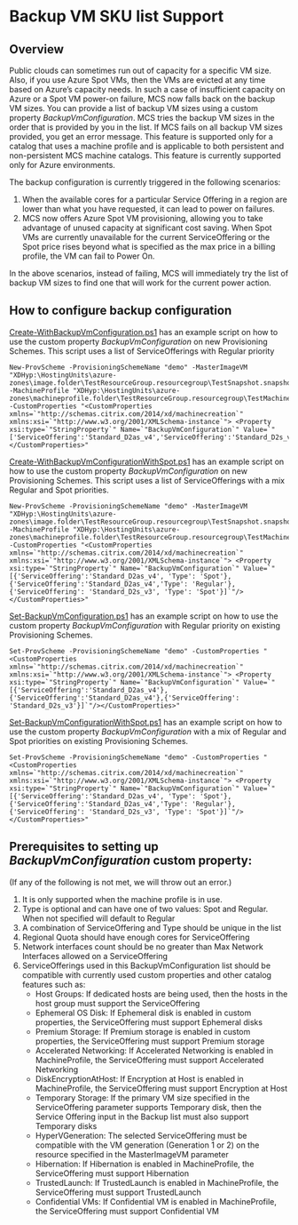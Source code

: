 # Backup VM SKU list Support
## Overview
Public clouds can sometimes run out of capacity for a specific VM size. Also, if you use Azure Spot VMs, then the VMs are evicted at any time based on Azure’s capacity needs. In such a case of insufficient capacity on Azure or a Spot VM power-on failure, MCS now falls back on the backup VM sizes. You can provide a list of backup VM sizes using a custom property _BackupVmConfiguration_. MCS tries the backup VM sizes in the order that is provided by you in the list. If MCS fails on all backup VM sizes provided, you get an error message. This feature is supported only for a catalog that uses a machine profile and is applicable to both persistent and non-persistent MCS machine catalogs. This feature is currently supported only for Azure environments. 

The backup configuration is currently triggered in the following scenarios:
1. When the available cores for a particular Service Offering in a region are lower than what you have requested, it can lead to power on failures.
2. MCS now offers Azure Spot VM provisioning, allowing you to take advantage of unused capacity at significant cost saving. When Spot VMs are currently unavailable for the current ServiceOffering or the Spot price rises beyond what is specified as the max price in a billing profile, the VM can fail to Power On.

In the above scenarios, instead of failing, MCS will immediately try the list of backup VM sizes to find one that will work for the current power action.

## How to configure backup configuration
[Create-WithBackupVmConfiguration.ps1](Create-WithBackupVmConfiguration.ps1) has an example script on how to use the custom property _BackupVmConfiguration_ on new Provisioning Schemes. This script uses a list of ServiceOfferings with Regular priority
```
New-ProvScheme -ProvisioningSchemeName "demo" -MasterImageVM "XDHyp:\HostingUnits\azure-zones\image.folder\TestResourceGroup.resourcegroup\TestSnapshot.snapshot" -MachineProfile "XDHyp:\HostingUnits\azure-zones\machineprofile.folder\TestResourceGroup.resourcegroup\TestMachineProfileVM.vm" -CustomProperties "<CustomProperties xmlns=`"http://schemas.citrix.com/2014/xd/machinecreation`" xmlns:xsi=`"http://www.w3.org/2001/XMLSchema-instance`"> <Property xsi:type=`"StringProperty`" Name=`"BackupVmConfiguration`" Value=`"['ServiceOffering':'Standard_D2as_v4','ServiceOffering':'Standard_D2s_v3']`"/></CustomProperties>"
```

[Create-WithBackupVmConfigurationWithSpot.ps1](Create-WithBackupVmConfigurationWithSpot.ps1) has an example script on how to use the custom property _BackupVmConfiguration_ on new Provisioning Schemes. This script uses a list of ServiceOfferings with a mix Regular and Spot priorities.
```
New-ProvScheme -ProvisioningSchemeName "demo" -MasterImageVM "XDHyp:\HostingUnits\azure-zones\image.folder\TestResourceGroup.resourcegroup\TestSnapshot.snapshot" -MachineProfile "XDHyp:\HostingUnits\azure-zones\machineprofile.folder\TestResourceGroup.resourcegroup\TestMachineProfileVM.vm" -CustomProperties "<CustomProperties xmlns=`"http://schemas.citrix.com/2014/xd/machinecreation`" xmlns:xsi=`"http://www.w3.org/2001/XMLSchema-instance`"> <Property xsi:type=`"StringProperty`" Name=`"BackupVmConfiguration`" Value=`"[{'ServiceOffering':'Standard_D2as_v4', 'Type': 'Spot'}, {'ServiceOffering':'Standard_D2as_v4','Type': 'Regular'},{'ServiceOffering': 'Standard_D2s_v3', 'Type': 'Spot'}]`"/></CustomProperties>"
```

[Set-BackupVmConfiguration.ps1](Set-BackupVmConfiguration.ps1) has an example script on how to use the custom property _BackupVmConfiguration_ with Regular priority on existing Provisioning Schemes.
```
Set-ProvScheme -ProvisioningSchemeName "demo" -CustomProperties "<CustomProperties xmlns=`"http://schemas.citrix.com/2014/xd/machinecreation`" xmlns:xsi=`"http://www.w3.org/2001/XMLSchema-instance`"> <Property xsi:type=`"StringProperty`" Name=`"BackupVmConfiguration`" Value=`"[{'ServiceOffering':'Standard_D2as_v4'}, {'ServiceOffering':'Standard_D2as_v4'},{'ServiceOffering': 'Standard_D2s_v3'}]`"/></CustomProperties>"
```

[Set-BackupVmConfigurationWithSpot.ps1](Set-BackupVmConfigurationWithSpot.ps1) has an example script on how to use the custom property _BackupVmConfiguration_ with a mix of Regular and Spot priorities on existing Provisioning Schemes.
```
Set-ProvScheme -ProvisioningSchemeName "demo" -CustomProperties "<CustomProperties xmlns=`"http://schemas.citrix.com/2014/xd/machinecreation`" xmlns:xsi=`"http://www.w3.org/2001/XMLSchema-instance`"> <Property xsi:type=`"StringProperty`" Name=`"BackupVmConfiguration`" Value=`"[{'ServiceOffering':'Standard_D2as_v4', 'Type': 'Spot'}, {'ServiceOffering':'Standard_D2as_v4','Type': 'Regular'},{'ServiceOffering': 'Standard_D2s_v3', 'Type': 'Spot'}]`"/></CustomProperties>"
```

## Prerequisites to setting up _BackupVmConfiguration_ custom property:
(If any of the following is not met, we will throw out an error.)
<ol>
<li> It is only supported when the machine profile is in use.</li>
<li> Type is optional and can have one of two values: Spot and Regular. When not specified will default to Regular</li>
<li> A combination of ServiceOffering and Type should be unique in the list</li>
<li> Regional Quota should have enough cores for ServiceOffering</li>
<li> Network interfaces count should be no greater than Max Network Interfaces allowed on a ServiceOffering</li>
<li> ServiceOfferings used in this BackupVmConfiguration list should be compatible with currently used custom properties and other catalog features such as:
	<ul>
	<li> Host Groups: If dedicated hosts are being used, then the hosts in the host group must support the ServiceOffering</li>
	<li> Ephemeral OS Disk: If Ephemeral disk is enabled in custom properties, the ServiceOffering must support Ephemeral disks</li>
	<li> Premium Storage: If Premium storage is enabled in custom properties, the ServiceOffering must support Premium storage</li>
	<li> Accelerated Networking: If Accelerated Networking is enabled in MachineProfile, the ServiceOffering must support Accelerated Networking</li>
	<li> DiskEncryptionAtHost: If Encryption at Host is enabled in MachineProfile, the ServiceOffering must support Encryption at Host</li>
	<li> Temporary Storage: If the primary VM size specified in the ServiceOffering parameter supports Temporary disk, then the Service Offering input in the Backup list must also support Temporary disks</li>
	<li> HyperVGeneration: The selected ServiceOffering must be compatible with the VM generation (Generation 1 or 2) on the resource specified in the MasterImageVM parameter </li>
	<li> Hibernation: If Hibernation is enabled in MachineProfile, the ServiceOffering must support Hibernation </li>
	<li> TrustedLaunch: If TrustedLaunch is enabled in MachineProfile, the ServiceOffering must support TrustedLaunch</li>
	<li> Confidential VMs: If Confidential VM is enabled in MachineProfile, the ServiceOffering must support Confidential VM</li>
	</ul>
</li>
</ol>



